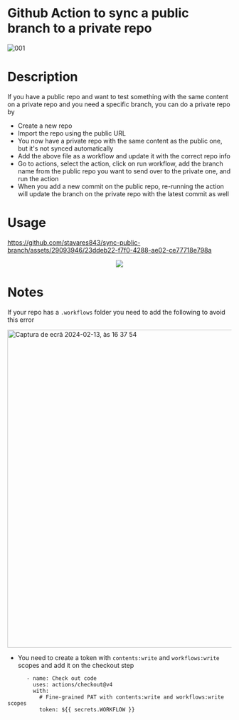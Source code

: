 # Github Action to sync a public branch to a private repo

![001](https://github.com/stavares843/sync-public-branch/assets/29093946/2248f93c-061e-40f7-a240-df9b6a04a73c)

# Description

If you have a public repo and want to test something with the same content on a private repo and you need a specific branch, you can do a private repo by
- Create a new repo
- Import the repo using the public URL
- You now have a private repo with the same content as the public one, but it's not synced automatically
- Add the above file as a workflow and update it with the correct repo info
- Go to actions, select the action, click on run workflow, add the branch name from the public repo you want to send over to the private one, and run the action
- When you add a new commit on the public repo, re-running the action will update the branch on the private repo with the latest commit as well

# Usage

https://github.com/stavares843/sync-public-branch/assets/29093946/23ddeb22-f7f0-4288-ae02-ce77718e798a


<p align="center">
   <a href="/LICENSE"><img src="https://img.shields.io/badge/license-MIT-green.svg?style=flat" /></a>
</p>

# Notes

If your repo has a `.workflows` folder you need to add the following to avoid this error

<img width="713" alt="Captura de ecrã 2024-02-13, às 16 37 54" src="https://github.com/stavares843/sync-public-repo-to-private-repo/assets/29093946/feeafdd8-f216-486f-b65f-4e534bd8507a">

- You need to create a token with `contents:write` and `workflows:write` scopes and add it on the checkout step

```
      - name: Check out code
        uses: actions/checkout@v4
        with:
          # Fine-grained PAT with contents:write and workflows:write scopes
          token: ${{ secrets.WORKFLOW }}
``` 
